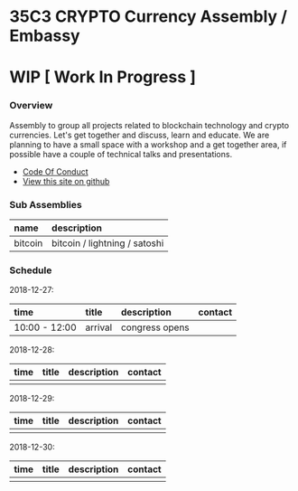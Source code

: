 # 35C3 CRYPTO Currency Assembly / Embassy

# WIP [ Work In Progress ]

### Overview

Assembly to group all projects related to blockchain technology and crypto currencies. 
Let's get together and discuss, learn and educate. We are planning to have a small space with
a workshop and a get together area, if possible have a couple of technical talks and presentations.

* [Code Of Conduct](code_of_conduct.md)
* [View this site on github](https://github.com/35c3-blockchain-asm/35c3-blockchain-asm.github.io)


### Sub Assemblies

| name | description |
|:-----|:------------|
| bitcoin | bitcoin / lightning / satoshi |

### Schedule

2018-12-27:

| time   | title | description | contact |
|:---|:---|:---|:---|
| 10:00 - 12:00 | arrival | congress opens |   |

2018-12-28:

| time   | title | description | contact |
|:---|:---|:---|:---|
|    |    |    |    |

2018-12-29:

| time   | title | description | contact |
|:---|:---|:---|:---|
|    |    |    |    |

2018-12-30:

| time   | title | description | contact |
|:---|:---|:---|:---|
|    |    |    |    |



